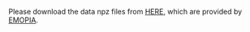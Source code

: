 
Please download the data npz files from [HERE](https://drive.google.com/file/d/17dKUf33ZsDbHC5Z6rkQclge3ppDTVCMP/view), which are provided by [EMOPIA](https://github.com/annahung31/EMOPIA/).

